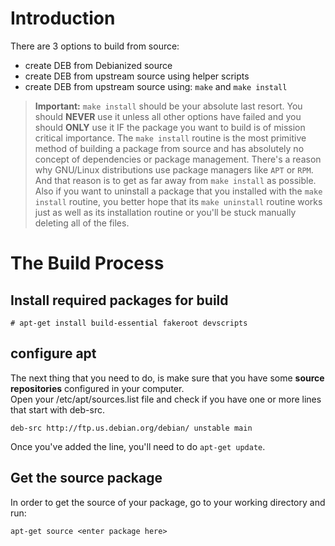 # Introduction
There are 3 options to build from source:
- create DEB from Debianized source
- create DEB from upstream source using helper scripts
- create DEB from upstream source using: `make` and `make install`

> **Important:** `make install` should be your absolute last resort. You should **NEVER** use it unless all other options have failed and you should **ONLY** use it IF the package you want to build is of mission critical importance. The `make install` routine is the most primitive method of building a package from source and has absolutely no concept of dependencies or package management. There's a reason why GNU/Linux distributions use package managers like `APT` or `RPM`. And that reason is to get as far away from `make install` as possible. Also if you want to uninstall a package that you installed with the `make install` routine, you better hope that its `make uninstall` routine works just as well as its installation routine or you'll be stuck manually deleting all of the files.

# The Build Process
## Install required packages for build
```
# apt-get install build-essential fakeroot devscripts
```

## configure apt
The next thing that you need to do, is make sure that you have some **source repositories** configured in your computer.  
Open your /etc/apt/sources.list file and check if you have one or more lines that start with deb-src.

```
deb-src http://ftp.us.debian.org/debian/ unstable main
```

Once you've added the line, you'll need to do `apt-get update`.

## Get the source package
In order to get the source of your package, go to your working directory and run:
```
apt-get source <enter package here>
```
